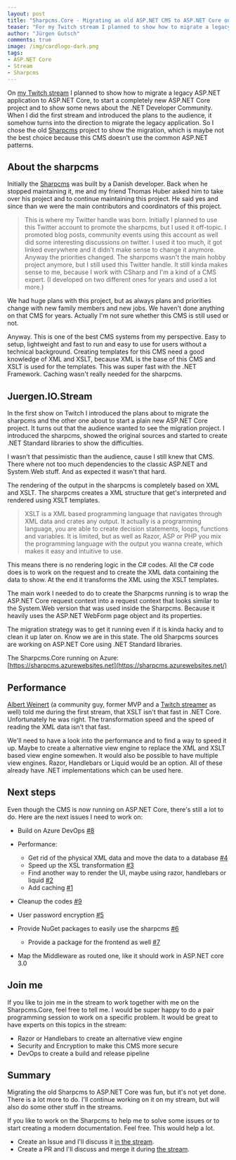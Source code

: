 ```yaml
---
layout: post
title: "Sharpcms.Core - Migrating an old ASP.NET CMS to ASP.NET Core on Twitch"
teaser: "For my Twitch stream I planned to show how to migrate a legacy ASP.NET application to ASP.NET Core, to start a completely new ASP.NET Core project and to show some news about the .NET Developer Community. When I did the first stream and introduced the plans to the audience, it somehow turns into the direction to migrate the legacy application. "
author: "Jürgen Gutsch"
comments: true
image: /img/cardlogo-dark.png
tags: 
- ASP.NET Core
- Stream
- Sharpcms
---
```


On [my Twitch stream](https://www.twitch.tv/juergengutsch) I planned to show how to migrate a legacy ASP.NET application to ASP.NET Core, to start a completely new ASP.NET Core project and to show some news about the .NET Developer Community. When I did the first stream and introduced the plans to the audience, it somehow turns into the direction to migrate the legacy application. So I chose the old [Sharpcms](https://github.com/JuergenGutschOnTwitch/Sharpcms.Core) project to show the migration, which is maybe not the best choice because this CMS doesn't use the common ASP.NET patterns. 

## About the sharpcms

Initially the [Sharpcms](https://github.com/JuergenGutschOnTwitch/Sharpcms.Core) was built by a Danish developer. Back when he stopped maintaining it, me and my friend Thomas Huber asked him to take over his project and to continue maintaining this project. He said yes and since than we were the main contributors and coordinators of this project.

> This is where my Twitter handle was born. Initially I planned to use this Twitter account to promote the sharpcms, but I used it off-topic. I promoted blog posts, community events using this account as well did some interesting discussions on twitter. I used it too much, it got linked everywhere and it didn't make sense to change it anymore. 
> Anyway the priorities changed. The sharpcms wasn't the main hobby project anymore, but I still used this Twitter handle. It still kinda makes sense to me, because I work with CSharp and I'm a kind of a CMS expert. (I developed on two different ones for years and used a lot more.)

We had huge plans with this project, but as always plans and priorities change with new family members and new jobs. We haven't done anything on that CMS for years. Actually I'm not sure whether this CMS is still used or not.

Anyway. This is one of the best CMS systems from my perspective. Easy to setup, lightweight and fast to run and easy to use for users without a technical background. Creating templates for this CMS need a good knowledge of XML and XSLT, because XML is the base of this CMS and XSLT is used for the templates. This was super fast with the .NET Framework. Caching wasn't really needed for the sharpcms.

## Juergen.IO.Stream

In the first show on Twitch I introduced the plans about to migrate the sharpcms and the other one about to start a plain new ASP.NET Core project. It turns out that the audience wanted to see the migration project. I introduced the sharpcms, showed the original sources and started to create .NET Standard libraries to show the difficulties.

I wasn't that pessimistic than the audience, cause I still knew that CMS. There where not too much dependencies to the classic ASP.NET and System.Web stuff. And as expected it wasn't that hard.

The rendering of the output in the sharpcms is completely based on XML and XSLT. The sharpcms creates a XML structure that get's interpreted and rendered using XSLT templates. 

> XSLT is a XML based programming language that navigates through XML data and crates any output. It actually is a programming language, you are able to create decision statements, loops, functions and variables. It is limited, but as well as Razor, ASP or PHP you mix the programming language with the output you wanna create, which makes it easy and intuitive to use.

This means there is no rendering logic in the C# codes. All the C# code does is to work on the request and to create the XML data containing the data to show. At the end it transforms the XML using the XSLT templates.

The main work I needed to do to create the Sharpcms running is to wrap the ASP.NET Core request context into a request context that looks similar to the System.Web version that was used inside the Sharpcms. Because it heavily uses the ASP.NET WebForm page object and its properties. 

The migration strategy was to get it running even if it is kinda hacky and to clean it up later on. Know we are in this state. The old Sharpcms sources are working on ASP.NET Core using .NET Standard libraries.

The Sharpcms.Core running on Azure: [https://sharpcms.azurewebsites.net](https://sharpcms.azurewebsites.net/)

## Performance

[Albert Weinert](https://blog.der-albert.com) (a community guy, former MVP and a [Twitch streamer](https://www.twitch.tv/deralbertlive) as well) told me during the first stream, that XSLT isn't that fast in .NET Core. Unfortunately he was right. The transformation speed and the speed of reading the XML data isn't that fast.

We'll need to have a look into the performance and to find a way to speed it up. Maybe to create a alternative view engine to replace the XML and XSLT based view engine somewhen. It would also be possible to have multiple view engines. Razor, Handlebars or Liquid would be an option. All of these already have .NET implementations which can be used here.

## Next steps

Even though the CMS is now running on ASP.NET Core, there's still a lot to do. Here are the next issues I need to work on:

* Build on Azure DevOps [#8](https://github.com/JuergenGutschOnTwitch/Sharpcms.Core/issues/8)

* Performance:
  * Get rid of the physical XML data and move the data to a database [#4](https://github.com/JuergenGutschOnTwitch/Sharpcms.Core/issues/4)
  * Speed up the XSL transformation [#3](https://github.com/JuergenGutschOnTwitch/Sharpcms.Core/issues/3)
  * Find another way to render the UI, maybe using razor, handlebars or liquid [#2](https://github.com/JuergenGutschOnTwitch/Sharpcms.Core/issues/2)
  * Add caching [#1](https://github.com/JuergenGutschOnTwitch/Sharpcms.Core/issues/1)
* Cleanup the codes [#9](https://github.com/JuergenGutschOnTwitch/Sharpcms.Core/issues/9)
* User password encryption [#5](https://github.com/JuergenGutschOnTwitch/Sharpcms.Core/issues/5)
* Provide NuGet packages to easily use the sharpcms [#6](https://github.com/JuergenGutschOnTwitch/Sharpcms.Core/issues/6)
  * Provide a package for the frontend as well [#7](https://github.com/JuergenGutschOnTwitch/Sharpcms.Core/issues/7)
* Map the Middleware as routed one, like it should work in ASP.NET core 3.0

## Join me

If you like to join me in the stream to work together with me on the Sharpcms.Core, feel free to tell me. I would be super happy to do a pair programming session to work on a specific problem. It would be great to have experts on this topics in the stream:

* Razor or Handlebars to create an alternative view engine 
* Security and Encryption to make this CMS more secure
* DevOps to create a build and release pipeline 

## Summary

Migrating the old Sharpcms to ASP.NET Core was fun, but it's not yet done. There is a lot more to do. I'll continue working on it on my stream, but will also do some other stuff in the streams. 

If you like to work on the Sharpcms to help me to solve some issues or to start creating a modern documentation. Feel free. This would help a lot. 

- Create an Issue and I'll discuss it [in the stream](https://www.twitch.tv/juergengutsch). 
- Create a PR and I'll discuss and merge it during [the stream](https://www.twitch.tv/juergengutsch).